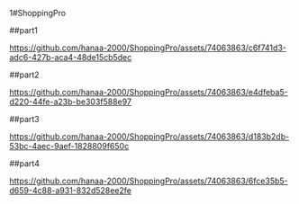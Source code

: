 1#ShoppingPro 



  ##part1
  
  https://github.com/hanaa-2000/ShoppingPro/assets/74063863/c6f741d3-adc6-427b-aca4-48de15cb5dec



  ##part2


  https://github.com/hanaa-2000/ShoppingPro/assets/74063863/e4dfeba5-d220-44fe-a23b-be303f588e97

  ##part3


  https://github.com/hanaa-2000/ShoppingPro/assets/74063863/d183b2db-53bc-4aec-9aef-1828809f650c

  ##part4


  https://github.com/hanaa-2000/ShoppingPro/assets/74063863/6fce35b5-d659-4c88-a931-832d528ee2fe

